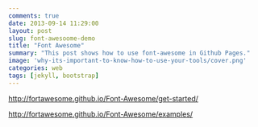 ```yaml
---
comments: true
date: 2013-09-14 11:29:00
layout: post
slug: font-awesoome-demo
title: "Font Awesome"
summary: "This post shows how to use font-awesome in Github Pages."
image: 'why-its-important-to-know-how-to-use-your-tools/cover.png'
categories: web
tags: [jekyll, bootstrap]
---
```



http://fortawesome.github.io/Font-Awesome/get-started/

http://fortawesome.github.io/Font-Awesome/examples/
